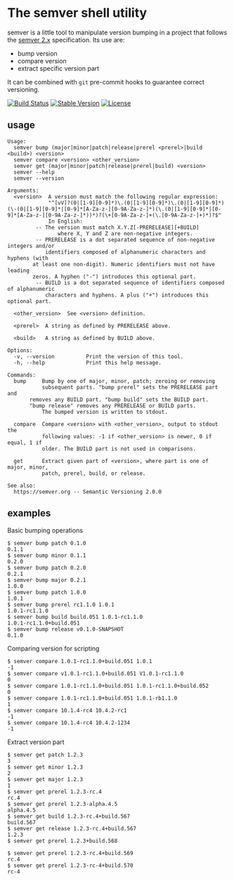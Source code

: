 The semver shell utility
========================

semver is a little tool to manipulate version bumping in a project that
follows the [semver 2.x][semver] specification. Its use are:

  - bump version
  - compare version
  - extract specific version part

It can be combined with `git` pre-commit hooks to guarantee correct versioning.

[semver]: https://github.com/mojombo/semver

[![Build Status](https://travis-ci.org/fsaintjacques/semver-tool.svg?branch=master)](https://travis-ci.org/fsaintjacques/semver-tool)
[![Stable Version](https://img.shields.io/github/tag/fsaintjacques/semver-tool.svg)](https://github.com/fsaintjacques/semver-tool/tree/2.0.0)
[![License](https://img.shields.io/badge/license-GPL--3.0-blue.svg?style=flat)](https://github.com/fsaintjacques/semver-tool/blob/develop/LICENSE)


usage
-----

```
Usage:
  semver bump (major|minor|patch|release|prerel <prerel>|build <build>) <version>
  semver compare <version> <other_version>
  semver get (major|minor|patch|release|prerel|build) <version>
  semver --help
  semver --version

Arguments:
  <version>  A version must match the following regular expression:
             "^[vV]?(0|[1-9][0-9]*)\.(0|[1-9][0-9]*)\.(0|[1-9][0-9]*)(\-(0|[1-9][0-9]*|[0-9]*[A-Za-z-][0-9A-Za-z-]*)(\.(0|[1-9][0-9]*|[0-9]*[A-Za-z-][0-9A-Za-z-]*))*)?(\+[0-9A-Za-z-]+(\.[0-9A-Za-z-]+)*)?$"
             In English:
	     -- The version must match X.Y.Z[-PRERELEASE][+BUILD]
                where X, Y and Z are non-negative integers.
	     -- PRERELEASE is a dot separated sequence of non-negative integers and/or
	        identifiers composed of alphanumeric characters and hyphens (with
		at least one non-digit). Numeric identifiers must not have leading
		zeros. A hyphen ("-") introduces this optional part.
	     -- BUILD is a dot separated sequence of identifiers composed of alphanumeric
	        characters and hyphens. A plus ("+") introduces this optional part.

  <other_version>  See <version> definition.

  <prerel>  A string as defined by PRERELEASE above.

  <build>   A string as defined by BUILD above.

Options:
  -v, --version          Print the version of this tool.
  -h, --help             Print this help message.

Commands:
  bump     Bump by one of major, minor, patch; zeroing or removing
           subsequent parts. "bump prerel" sets the PRERELEASE part and
	   removes any BUILD part. "bump build" sets the BUILD part.
	   "bump release" removes any PRERELEASE or BUILD parts.
           The bumped version is written to stdout.

  compare  Compare <version> with <other_version>, output to stdout the
           following values: -1 if <other_version> is newer, 0 if equal, 1 if
           older. The BUILD part is not used in comparisons.

  get      Extract given part of <version>, where part is one of major, minor,
           patch, prerel, build, or release.

See also:
  https://semver.org -- Semantic Versioning 2.0.0
```

examples
--------

Basic bumping operations

    $ semver bump patch 0.1.0
    0.1.1
    $ semver bump minor 0.1.1
    0.2.0
    $ semver bump patch 0.2.0
    0.2.1
    $ semver bump major 0.2.1
    1.0.0
    $ semver bump patch 1.0.0
    1.0.1
    $ semver bump prerel rc1.1.0 1.0.1
    1.0.1-rc1.1.0
    $ semver bump build build.051 1.0.1-rc1.1.0
    1.0.1-rc1.1.0+build.051
    $ semver bump release v0.1.0-SNAPSHOT
    0.1.0

Comparing version for scripting

    $ semver compare 1.0.1-rc1.1.0+build.051 1.0.1
    -1
    $ semver compare v1.0.1-rc1.1.0+build.051 V1.0.1-rc1.1.0
    0
    $ semver compare 1.0.1-rc1.1.0+build.051 1.0.1-rc1.1.0+build.052
    0
    $ semver compare 1.0.1-rc1.1.0+build.051 1.0.1-rb1.1.0
    1
    $ semver compare 10.1.4-rc4 10.4.2-rc1
    -1
    $ semver compare 10.1.4-rc4 10.4.2-1234
    -1

Extract version part

    $ semver get patch 1.2.3
    3
    $ semver get minor 1.2.3
    2
    $ semver get major 1.2.3
    1
    $ semver get prerel 1.2.3-rc.4
    rc.4
    $ semver get prerel 1.2.3-alpha.4.5
    alpha.4.5
    $ semver get build 1.2.3-rc.4+build.567
    build.567
    $ semver get release 1.2.3-rc.4+build.567
    1.2.3
    $ semver get prerel 1.2.3+build.568
    
    $ semver get prerel 1.2.3-rc.4+build.569
    rc.4
    $ semver get prerel 1.2.3-rc-4+build.570
    rc-4
